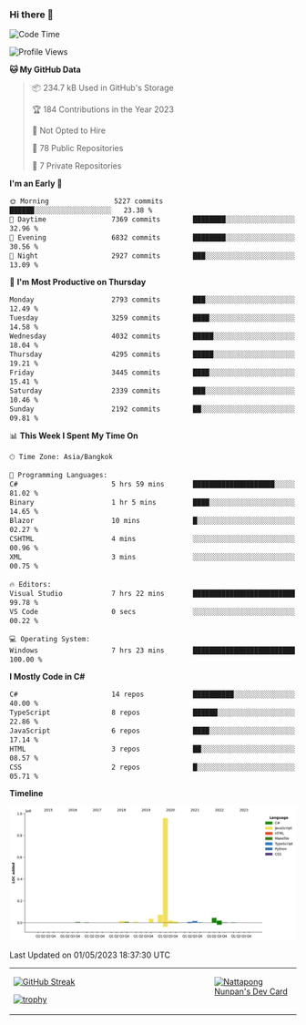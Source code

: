 ### Hi there 👋

<!--START_SECTION:waka-->
![Code Time](http://img.shields.io/badge/Code%20Time-549%20hrs%2056%20mins-blue)

![Profile Views](http://img.shields.io/badge/Profile%20Views-0-blue)

**🐱 My GitHub Data** 

> 📦 234.7 kB Used in GitHub's Storage 
 > 
> 🏆 184 Contributions in the Year 2023
 > 
> 🚫 Not Opted to Hire
 > 
> 📜 78 Public Repositories 
 > 
> 🔑 7 Private Repositories 
 > 
**I'm an Early 🐤** 

```text
🌞 Morning                5227 commits        ██████░░░░░░░░░░░░░░░░░░░   23.38 % 
🌆 Daytime                7369 commits        ████████░░░░░░░░░░░░░░░░░   32.96 % 
🌃 Evening                6832 commits        ████████░░░░░░░░░░░░░░░░░   30.56 % 
🌙 Night                  2927 commits        ███░░░░░░░░░░░░░░░░░░░░░░   13.09 % 
```
📅 **I'm Most Productive on Thursday** 

```text
Monday                   2793 commits        ███░░░░░░░░░░░░░░░░░░░░░░   12.49 % 
Tuesday                  3259 commits        ████░░░░░░░░░░░░░░░░░░░░░   14.58 % 
Wednesday                4032 commits        █████░░░░░░░░░░░░░░░░░░░░   18.04 % 
Thursday                 4295 commits        █████░░░░░░░░░░░░░░░░░░░░   19.21 % 
Friday                   3445 commits        ████░░░░░░░░░░░░░░░░░░░░░   15.41 % 
Saturday                 2339 commits        ███░░░░░░░░░░░░░░░░░░░░░░   10.46 % 
Sunday                   2192 commits        ██░░░░░░░░░░░░░░░░░░░░░░░   09.81 % 
```


📊 **This Week I Spent My Time On** 

```text
🕑︎ Time Zone: Asia/Bangkok

💬 Programming Languages: 
C#                       5 hrs 59 mins       ████████████████████░░░░░   81.02 % 
Binary                   1 hr 5 mins         ████░░░░░░░░░░░░░░░░░░░░░   14.65 % 
Blazor                   10 mins             █░░░░░░░░░░░░░░░░░░░░░░░░   02.27 % 
CSHTML                   4 mins              ░░░░░░░░░░░░░░░░░░░░░░░░░   00.96 % 
XML                      3 mins              ░░░░░░░░░░░░░░░░░░░░░░░░░   00.75 % 

🔥 Editors: 
Visual Studio            7 hrs 22 mins       █████████████████████████   99.78 % 
VS Code                  0 secs              ░░░░░░░░░░░░░░░░░░░░░░░░░   00.22 % 

💻 Operating System: 
Windows                  7 hrs 23 mins       █████████████████████████   100.00 % 
```

**I Mostly Code in C#** 

```text
C#                       14 repos            ██████████░░░░░░░░░░░░░░░   40.00 % 
TypeScript               8 repos             ██████░░░░░░░░░░░░░░░░░░░   22.86 % 
JavaScript               6 repos             ████░░░░░░░░░░░░░░░░░░░░░   17.14 % 
HTML                     3 repos             ██░░░░░░░░░░░░░░░░░░░░░░░   08.57 % 
CSS                      2 repos             █░░░░░░░░░░░░░░░░░░░░░░░░   05.71 % 
```



**Timeline**

![Lines of Code chart](https://raw.githubusercontent.com/aixasz/aixasz/main/assets/bar_graph.png)


 Last Updated on 01/05/2023 18:37:30 UTC
<!--END_SECTION:waka-->

<table>
<tr>
<td width="70%" valign="top">
 
 [![GitHub Streak](http://github-readme-streak-stats.herokuapp.com?user=aixasz&theme=github-dark&hide_border=true&date_format=%5BY%20%5DM%20j)](https://git.io/streak-stats)

 [![trophy](https://github-profile-trophy.vercel.app/?username=aixasz&theme=onedark)](https://github.com/ryo-ma/github-profile-trophy)
 </td>
<td width="30%" valign="top">
 
<a href="https://app.daily.dev/aixasz"><img src="https://api.daily.dev/devcards/403207936e6547c9a85ea449e9f3abe8.png?r=re8" alt="Nattapong Nunpan's Dev Card"/></a>

 </td>
</tr>
</table>
 
